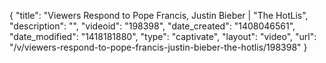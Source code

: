 {
    "title": "Viewers Respond to Pope Francis, Justin Bieber | \"The HotLis",
    "description": "",
    "videoid": "198398",
    "date_created": "1408046561",
    "date_modified": "1418181880",
    "type": "captivate",
    "layout": "video",
    "url": "\/v\/viewers-respond-to-pope-francis-justin-bieber-the-hotlis\/198398"
}